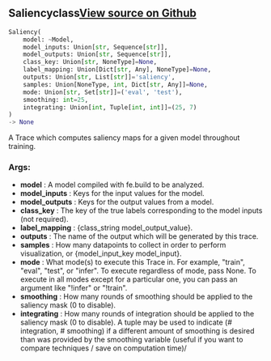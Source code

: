 ## Saliency<span class="tag">class</span><a class="sourcelink" href=https://github.com/fastestimator/fastestimator/blob/r1.0/fastestimator/trace/xai/saliency.py/#L36-L168>View source on Github</a>
```python
Saliency(
	model: ~Model,
	model_inputs: Union[str, Sequence[str]],
	model_outputs: Union[str, Sequence[str]],
	class_key: Union[str, NoneType]=None,
	label_mapping: Union[Dict[str, Any], NoneType]=None,
	outputs: Union[str, List[str]]='saliency',
	samples: Union[NoneType, int, Dict[str, Any]]=None,
	mode: Union[str, Set[str]]=('eval', 'test'),
	smoothing: int=25,
	integrating: Union[int, Tuple[int, int]]=(25, 7)
)
-> None
```
A Trace which computes saliency maps for a given model throughout training.


<h3>Args:</h3>

* **model** :  A model compiled with fe.build to be analyzed.
* **model_inputs** :  Keys for the input values for the model.
* **model_outputs** :  Keys for the output values from a model.
* **class_key** :  The key of the true labels corresponding to the model inputs (not required).
* **label_mapping** :  {class_string model_output_value}.
* **outputs** :  The name of the output which will be generated by this trace.
* **samples** :  How many datapoints to collect in order to perform visualization, or {model_input_key model_input}.
* **mode** :  What mode(s) to execute this Trace in. For example, "train", "eval", "test", or "infer". To execute        regardless of mode, pass None. To execute in all modes except for a particular one, you can pass an argument        like "!infer" or "!train".
* **smoothing** :  How many rounds of smoothing should be applied to the saliency mask (0 to disable).
* **integrating** :  How many rounds of integration should be applied to the saliency mask (0 to disable). A tuple may        be used to indicate (# integration, # smoothing) if a different amount of smoothing is desired than was        provided by the smoothing variable (useful if you want to compare techniques / save on computation time)/



